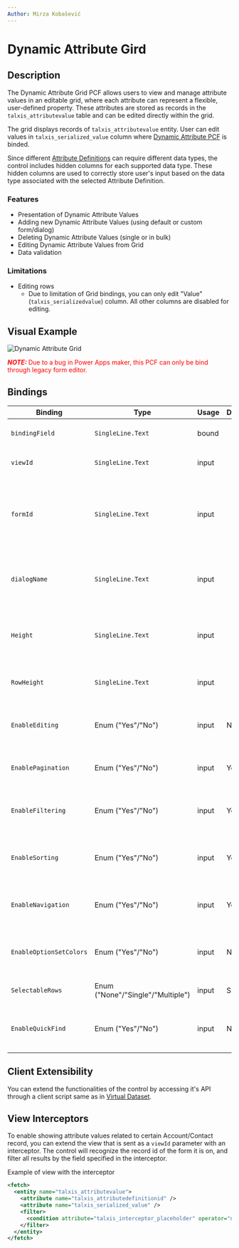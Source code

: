 ```yaml
---
Author: Mirza Kobašević
---
```


# Dynamic Attribute Gird

## Description

The Dynamic Attribute Grid PCF allows users to view and manage attribute values in an editable grid, where each attribute can represent a flexible, user-defined property. These attributes are stored as records in the `talxis_attributevalue` table and can be edited directly within the grid.

The grid displays records of `talxis_attributevalue` entity. User can edit values in `talxis_serialized_value` column where [Dynamic Attribute PCF](/en/developer-guide/applications/controls/dynamicattribute.md) is binded.

Since different [Attribute Definitions](/en/developer-guide/applications/modules/bootstrap/dynamic-attributes/#attribute-definition-talxis-attributedefinition) can require different data types, the control includes hidden columns for each supported data type. These hidden columns are used to correctly store user's input based on the data type associated with the selected Attribute Definition.

### Features
- Presentation of Dynamic Attribute Values
- Adding new Dynamic Attribute Values (using default or custom form/dialog)
- Deleting Dynamic Attribute Values (single or in bulk)
- Editing Dynamic Attribute Values from Grid
- Data validation

### Limitations
- Editing rows
  - Due to limitation of Grid bindings, you can only edit "Value" (`talxis_serializedvalue`) column. All other columns are disabled for editing. 

## Visual Example

![Dynamic Attribute Grid](/.attachments/applications/Controls/DynamicAttributeGrid/dynamicattributegrid.png)

<span style="color: red"><i><b>NOTE: </b></i>Due to a bug in Power Apps maker, this PCF can only be bind through legacy form editor.</span>

## Bindings

| Binding                  | Type                              | Usage      | Default | Description                                                                  |
|--------------------------|-----------------------------------|------------|---------|------------------------------------------------------------------------------|
| `bindingField`           | `SingleLine.Text`                 | bound      |         | Binding SinglLine.Text Field                                                 |
| `viewId`                 | `SingleLine.Text`                 | input      |         | Attribute Value View Id for Grid                                             |
| `formId`                 | `SingleLine.Text`                 | input      |         | Id for Attribute Value form that should be opened on creation of new Attribute Value record |
| `dialogName`             | `SingleLine.Text`                 | input      |         | Dialog name that should be opened on creation of new Attribute Value record. |
| `Height`                 | `SingleLine.Text`                 | input      |         | Can be used to force the control to always stay at fixed height              |
| `RowHeight`              | `SingleLine.Text`                 | input      |         | Sets a custom height for rows                                                |
| `EnableEditing`          | Enum ("Yes"/"No")                 | input      | No      | Enable or disable editing functionality in the control                       |
| `EnablePagination`       | Enum ("Yes"/"No")                 | input      | Yes     | Enable or disable pagination in the control                                  |
| `EnableFiltering`        | Enum ("Yes"/"No")                 | input      | Yes     | Enable or disable filtering options in the control                           |
| `EnableSorting`          | Enum ("Yes"/"No")                 | input      | Yes     | Enable or disable sorting options in the control                             |
| `EnableNavigation`       | Enum ("Yes"/"No")                 | input      | Yes     | Enable or disable navigation options in the control                          |
| `EnableOptionSetColors`  | Enum ("Yes"/"No")                 | input      | No      | Enable or disable OptionSet options in the control                           |
| `SelectableRows`         | Enum ("None"/"Single"/"Multiple") | input      | Single  | Defines if and how rows can be selected                                      |
| `EnableQuickFind`        | Enum ("Yes"/"No")                 | input      | No      | Enable or disable the Quick Find feature in the control                      |

## Client Extensibility

You can extend the functionalities of the control by accessing it's API through a client script same as  in [Virtual Dataset](/en/developer-guide/applications/controls/VirtualDataset/ClientExtensibility/general.md).

## View Interceptors

To enable showing attribute values related to certain Account/Contact record, you can extend the view that is sent as a `viewId` parameter with an interceptor. The control will recognize the record id of the form it is on, and filter all results by the field specified in the interceptor.

Example of view with the interceptor

```xml
<fetch>
  <entity name="talxis_attributevalue">
    <attribute name="talxis_attributedefinitionid" />
    <attribute name="talxis_serialized_value" />
    <filter>
      <condition attribute="talxis_interceptor_placeholder" operator="ne" value="$DynamicGridInterceptor${&quot;attribute&quot;:&quot;talxis_regardingobjectid&quot;}" />
    </filter>
  </entity>
</fetch>
```